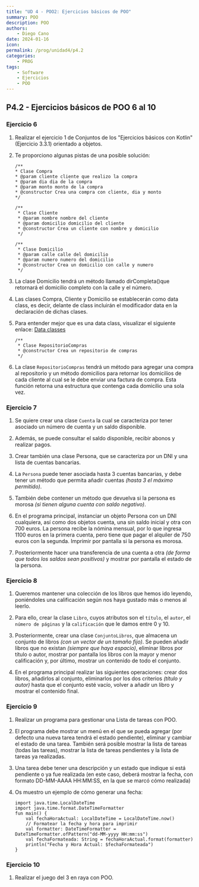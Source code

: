 ```yaml
---
title: "UD 4 - POO2: Ejercicios básicos de POO"
summary: POO
description: POO
authors:
    - Diego Cano
date: 2024-01-16
icon: 
permalink: /prog/unidad4/p4.2
categories:
    - PROG
tags:
    - Software
    - Ejercicios
    - POO
---
```

## P4.2 - Ejercicios básicos de POO 6 al 10

### **Ejercicio 6**

   1. Realizar el ejercicio 1 de Conjuntos de los "Ejercicios básicos con Kotlin" (Ejercicio 3.3.1) orientado a objetos.

   2. Te proporciono algunas pistas de una posible solución:

      ```
      /**
      * Clase Compra
      * @param cliente cliente que realizo la compra
      * @param dia dia de la compra
      * @param monto monto de la compra
      * @constructor Crea una compra con cliente, dia y monto
      */
      ```
      ```
      /**
       * Clase Cliente
       * @param nombre nombre del cliente
       * @param domicilio domicilio del cliente
       * @constructor Crea un cliente con nombre y domicilio
       */
       ```
      ```      
      /**
       * Clase Domicilio
       * @param calle calle del domicilio
       * @param numero numero del domicilio
       * @constructor Crea un domicilio con calle y numero
       */
      ```
      
   3. La clase Domicilio tendrá un método llamado dirCompleta()que retornará el domicilio completo con la calle y el número.

   4. Las clases Compra, Cliente y Domicilio se establecerán como data class, es decir, delante de class incluirán el modificador data en la declaración de dichas clases.

   5. Para entender mejor que es una data class, visualizar el siguiente enlace: [Data classes](https://revilofe.github.io/section1/u04/teoria/PROG-U4.3.-kotlinPOO/#data-classes)

      ```
      /**
       * Clase RepositorioCompras
       * @constructor Crea un repositorio de compras
       */
      ```

   6. La clase `RepositorioCompras` tendrá un método para agregar una compra al repositorio y un método domicilios para retornar los domicilios de cada cliente al cual se le debe enviar una factura de compra.
      Esta función retorna una estructura que contenga cada domicilio una sola vez.

### **Ejercicio 7**

   1. Se quiere crear una clase `Cuenta` la cual se caracteriza por tener asociado un número de cuenta y un saldo disponible. 

   2. Además, se puede consultar el saldo disponible, recibir abonos y realizar pagos.

   3. Crear también una clase Persona, que se caracteriza por un DNI y una lista de cuentas bancarias.

   4. La `Persona` puede tener asociada hasta 3 cuentas bancarias, y debe tener un método que permita añadir cuentas *(hasta 3 el máximo permitido)*. 

   5. También debe contener un método que devuelva si la persona es morosa *(si tienen alguna cuenta con saldo negativo)*.

   6. En el programa principal, instanciar un objeto Persona con un DNI cualquiera, así como dos objetos cuenta, una sin saldo inicial y otra con 700 euros.
      La persona recibe la nómina mensual, por lo que ingresa 1100 euros en la primera cuenta, pero tiene que pagar el alquiler de 750 euros con la segunda.
      Imprimir por pantalla si la persona es morosa.

   8. Posteriormente hacer una transferencia de una cuenta a otra *(de forma que todos los saldos sean positivos)* y mostrar por pantalla el estado de la persona.

### **Ejercicio 8**

   1. Queremos mantener una colección de los libros que hemos ido leyendo, poniéndoles una calificación según nos haya gustado más o menos al leerlo.

   2. Para ello, crear la clase `Libro`, cuyos atributos son el `título`, el `autor`, el `número de páginas` y la `calificación` que le damos entre 0 y 10.

   3. Posteriormente, crear una clase `ConjuntoLibros`, que almacena un conjunto de libros *(con un vector de un tamaño fijo)*.
      Se pueden añadir libros que no existan *(siempre que haya espacio)*, eliminar libros por título o autor, mostrar por pantalla los libros con la mayor y menor calificación y,
      por último, mostrar un contenido de todo el conjunto.

   4. En el programa principal realizar las siguientes operaciones: crear dos libros, añadirlos al conjunto, eliminarlos por los dos criterios *(título y autor)* hasta que el conjunto
      esté vacío, volver a añadir un libro y mostrar el contenido final.

### **Ejercicio 9**

   1. Realizar un programa para gestionar una Lista de tareas con POO.

   2. El programa debe mostrar un menú en el que se pueda agregar (por defecto una nueva tarea tendrá el estado pendiente), eliminar y cambiar el estado de una tarea. También será posible mostrar la lista de tareas (todas las tareas), mostrar la lista de tareas pendientes y la lista de tareas ya realizadas.

   3. Una tarea debe tener una descripción y un estado que indique si está pendiente o ya fue realizada (en este caso, deberá mostrar la fecha, con formato DD-MM-AAAA HH:MM:SS, en la que se marcó cómo realizada)

   4. Os muestro un ejemplo de cómo generar una fecha:

      ```
      import java.time.LocalDateTime
      import java.time.format.DateTimeFormatter
      fun main() {
          val fechaHoraActual: LocalDateTime = LocalDateTime.now()
          // Formatear la fecha y hora para imprimir
          val formatter: DateTimeFormatter = DateTimeFormatter.ofPattern("dd-MM-yyyy HH:mm:ss")
          val fechaFormateada: String = fechaHoraActual.format(formatter)
          println("Fecha y Hora Actual: $fechaFormateada")
      }
      ```

### **Ejercicio 10**

   1. Realizar el juego del 3 en raya con POO.
